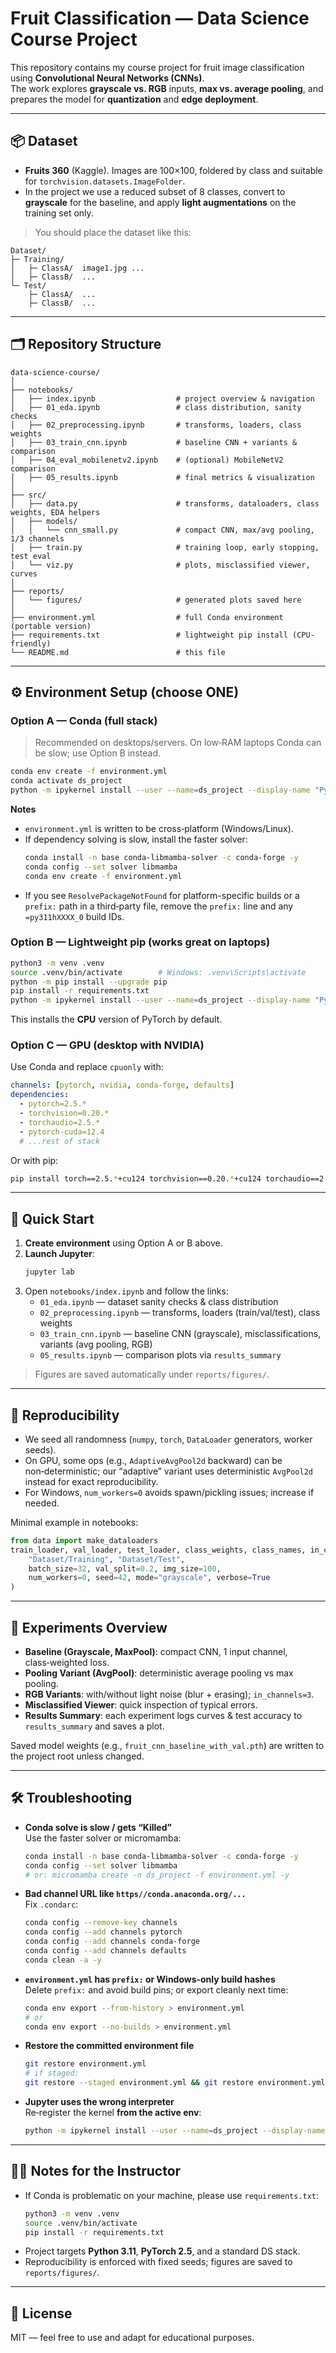 # Fruit Classification — Data Science Course Project

This repository contains my course project for fruit image classification using **Convolutional Neural Networks (CNNs)**.  
The work explores **grayscale vs. RGB** inputs, **max vs. average pooling**, and prepares the model for **quantization** and **edge deployment**.

---

## 📦 Dataset

- **Fruits 360** (Kaggle). Images are 100×100, foldered by class and suitable for `torchvision.datasets.ImageFolder`.
- In the project we use a reduced subset of 8 classes, convert to **grayscale** for the baseline, and apply **light augmentations** on the training set only.

> You should place the dataset like this:
```
Dataset/
├─ Training/
│   ├─ ClassA/  image1.jpg ...
│   ├─ ClassB/  ...
└─ Test/
    ├─ ClassA/  ...
    ├─ ClassB/  ...
```

---

## 🗂 Repository Structure

```
data-science-course/
│
├── notebooks/
│   ├── index.ipynb                  # project overview & navigation
│   ├── 01_eda.ipynb                 # class distribution, sanity checks
│   ├── 02_preprocessing.ipynb       # transforms, loaders, class weights
│   ├── 03_train_cnn.ipynb           # baseline CNN + variants & comparison
│   ├── 04_eval_mobilenetv2.ipynb    # (optional) MobileNetV2 comparison
│   ├── 05_results.ipynb             # final metrics & visualization
│
├── src/
│   ├── data.py                      # transforms, dataloaders, class weights, EDA helpers
│   ├── models/
│   │   └── cnn_small.py             # compact CNN, max/avg pooling, 1/3 channels
│   ├── train.py                     # training loop, early stopping, test eval
│   └── viz.py                       # plots, misclassified viewer, curves
│
├── reports/
│   └── figures/                     # generated plots saved here
│
├── environment.yml                  # full Conda environment (portable version)
├── requirements.txt                 # lightweight pip install (CPU-friendly)
└── README.md                        # this file
```

---

## ⚙️ Environment Setup (choose ONE)

### Option A — Conda (full stack)
> Recommended on desktops/servers. On low‑RAM laptops Conda can be slow; use Option B instead.

```bash
conda env create -f environment.yml
conda activate ds_project
python -m ipykernel install --user --name=ds_project --display-name "Python (ds_project)"
```

**Notes**
- `environment.yml` is written to be cross‑platform (Windows/Linux).  
- If dependency solving is slow, install the faster solver:
  ```bash
  conda install -n base conda-libmamba-solver -c conda-forge -y
  conda config --set solver libmamba
  conda env create -f environment.yml
  ```
- If you see `ResolvePackageNotFound` for platform-specific builds or a `prefix:` path in a third‑party file, remove the `prefix:` line and any `=py311hXXXX_0` build IDs.

### Option B — Lightweight pip (works great on laptops)
```bash
python3 -m venv .venv
source .venv/bin/activate        # Windows: .venv\Scripts\activate
python -m pip install --upgrade pip
pip install -r requirements.txt
python -m ipykernel install --user --name=ds_project --display-name "Python (ds_project)"
```

This installs the **CPU** version of PyTorch by default.

### Option C — GPU (desktop with NVIDIA)
Use Conda and replace `cpuonly` with:
```yaml
channels: [pytorch, nvidia, conda-forge, defaults]
dependencies:
  - pytorch=2.5.*
  - torchvision=0.20.*
  - torchaudio=2.5.*
  - pytorch-cuda=12.4
  # ...rest of stack
```
Or with pip:
```bash
pip install torch==2.5.*+cu124 torchvision==0.20.*+cu124 torchaudio==2.5.*   -f https://download.pytorch.org/whl/torch_stable.html
```

---

## 🚀 Quick Start

1. **Create environment** using Option A or B above.
2. **Launch Jupyter**:
   ```bash
   jupyter lab
   ```
3. Open `notebooks/index.ipynb` and follow the links:
   - `01_eda.ipynb` — dataset sanity checks & class distribution
   - `02_preprocessing.ipynb` — transforms, loaders (train/val/test), class weights
   - `03_train_cnn.ipynb` — baseline CNN (grayscale), misclassifications, variants (avg pooling, RGB)
   - `05_results.ipynb` — comparison plots via `results_summary`

> Figures are saved automatically under `reports/figures/`.

---

## 🧪 Reproducibility

- We seed all randomness (`numpy`, `torch`, `DataLoader` generators, worker seeds).  
- On GPU, some ops (e.g., `AdaptiveAvgPool2d` backward) can be non‑deterministic; our “adaptive” variant uses deterministic `AvgPool2d` instead for exact reproducibility.
- For Windows, `num_workers=0` avoids spawn/pickling issues; increase if needed.

Minimal example in notebooks:
```python
from data import make_dataloaders
train_loader, val_loader, test_loader, class_weights, class_names, in_ch = make_dataloaders(
    "Dataset/Training", "Dataset/Test",
    batch_size=32, val_split=0.2, img_size=100,
    num_workers=0, seed=42, mode="grayscale", verbose=True
)
```

---

## 🧱 Experiments Overview

- **Baseline (Grayscale, MaxPool)**: compact CNN, 1 input channel, class‑weighted loss.  
- **Pooling Variant (AvgPool)**: deterministic average pooling vs max pooling.  
- **RGB Variants**: with/without light noise (blur + erasing); `in_channels=3`.  
- **Misclassified Viewer**: quick inspection of typical errors.  
- **Results Summary**: each experiment logs curves & test accuracy to `results_summary` and saves a plot.

Saved model weights (e.g., `fruit_cnn_baseline_with_val.pth`) are written to the project root unless changed.

---

## 🛠 Troubleshooting

- **Conda solve is slow / gets “Killed”**  
  Use the faster solver or micromamba:
  ```bash
  conda install -n base conda-libmamba-solver -c conda-forge -y
  conda config --set solver libmamba
  # or: micromamba create -n ds_project -f environment.yml -y
  ```

- **Bad channel URL like `https//conda.anaconda.org/...`**  
  Fix `.condarc`:
  ```bash
  conda config --remove-key channels
  conda config --add channels pytorch
  conda config --add channels conda-forge
  conda config --add channels defaults
  conda clean -a -y
  ```

- **`environment.yml` has `prefix:` or Windows‑only build hashes**  
  Delete `prefix:` and avoid build pins; or export cleanly next time:
  ```bash
  conda env export --from-history > environment.yml
  # or
  conda env export --no-builds > environment.yml
  ```

- **Restore the committed environment file**  
  ```bash
  git restore environment.yml
  # if staged:
  git restore --staged environment.yml && git restore environment.yml
  ```

- **Jupyter uses the wrong interpreter**  
  Re‑register the kernel **from the active env**:
  ```bash
  python -m ipykernel install --user --name=ds_project --display-name "Python (ds_project)"
  ```

---

## 👩‍🏫 Notes for the Instructor

- If Conda is problematic on your machine, please use `requirements.txt`:
  ```bash
  python3 -m venv .venv
  source .venv/bin/activate
  pip install -r requirements.txt
  ```
- Project targets **Python 3.11**, **PyTorch 2.5**, and a standard DS stack.  
- Reproducibility is enforced with fixed seeds; figures are saved to `reports/figures/`.

---

## 📄 License

MIT — feel free to use and adapt for educational purposes.
